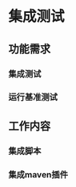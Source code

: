 集成测试
================================================

功能需求
-----------------------------------------------
### 集成测试

### 运行基准测试

工作内容
-----------------------------------------------
### 集成脚本

### 集成maven插件



